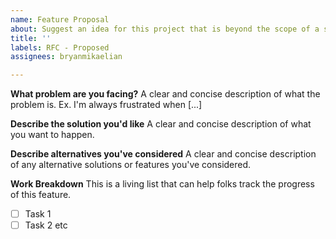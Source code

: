 ```yaml
---
name: Feature Proposal
about: Suggest an idea for this project that is beyond the scope of a single PR.
title: ''
labels: RFC - Proposed
assignees: bryanmikaelian

---
```


**What problem are you facing?**
A clear and concise description of what the problem is. Ex. I'm always frustrated when [...]

**Describe the solution you'd like**
A clear and concise description of what you want to happen.

**Describe alternatives you've considered**
A clear and concise description of any alternative solutions or features you've considered.

**Work Breakdown**
This is a living list that can help folks track the progress of this feature.
- [ ] Task 1
- [ ] Task 2
etc
